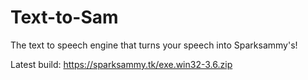 # Text-to-Sam

The text to speech engine that turns your speech into Sparksammy's!

Latest build:
https://sparksammy.tk/exe.win32-3.6.zip
